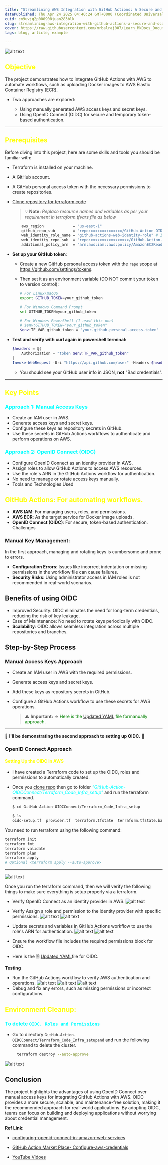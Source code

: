 ```yaml
---
title: "Streamlining AWS Integration with GitHub Actions: A Secure and Scalable Approach Using OpenID Connect"
datePublished: Thu Apr 24 2025 04:40:24 GMT+0000 (Coordinated Universal Time)
cuid: cm9uvjq2p000908juan283blk
slug: streamlining-aws-integration-with-github-actions-a-secure-and-scalable-approach-using-openid-connect
cover: https://raw.githubusercontent.com/mrbalraj007/Learn_MkDocs_Documents/main/post/blog/assets/image-10.png
tags: blog, article, example

---
```


<!-- 
# TESTING DOCUMENT USING GITHUB PAGES ...~!!!
- Kubernetes Made Easy: Terraform-Powered EKS Provisioning with GitHub Actions CI/CD
- Technical Project project: GitHub Actions CI/CD Pipeline with Live Project
# https://github.com/user-attachments/assets/b93fa528-6778-4c97-94ee-6e36c7f4fa8e

![Image](https://github.com/user-attachments/assets/1441af6c-9a1a-4bdd-97bd-1197519455c5)
---


# Streamlining AWS Integration with GitHub Actions: A Secure and Scalable Approach Using `OpenID Connect`
 -->
![alt text](https://raw.githubusercontent.com/mrbalraj007/Learn_MkDocs_Documents/main/post/blog/All_ScreenShot/image-10.png)

## <span style="color: Yellow;"> Objective
The project demonstrates how to integrate GitHub Actions with AWS to automate workflows, such as uploading Docker images to AWS Elastic Container Registry (ECR). 

- Two approaches are explored:

  - Using manually generated AWS access keys and secret keys.
  - Using OpenID Connect (OIDC) for secure and temporary token-based authentication.

---
## <span style="color: Yellow;"> Prerequisites </span>
Before diving into this project, here are some skills and tools you should be familiar with:

- Terraform is installed on your machine.
- A GitHub account.
- A GitHub personal access token with the necessary permissions to create repositories.

- [Clone repository for terraform code](https://github.com/mrbalraj007/GitHub-Action-OIDCConnect.git)<br>

  > 💡 **Note:** *Replace resource names and variables as per your requirement in terraform.tfvars file as below*
    ```sh
        aws_region             = "us-east-1"
        github_repo_sub        = "repo:xxxxxxxxxxxxxx/GitHub-Action-OIDCConnect:*"    # Update here your GitHub account name and repo 
        web_identity_role_name = "github-actions-web-identity-role" # It will be created as part of Terraform, in case you want to use different then change it.
        web_identity_repo_sub  = "repo:xxxxxxxxxxxxxxxxx/GitHub-Action-OIDCConnect:ref:refs/heads/main" # Update here your GitHub account name and repo
        additional_policy_arn  = "arn:aws:iam::aws:policy/AmazonEC2ReadOnlyAccess"
    ```
      
- **Set up your GitHub token**:
   - Create a new GitHub personal access token with the `repo` scope at https://github.com/settings/tokens. 
   - Then set it as an environment variable (DO NOT commit your token to version control):
   
        ```bash
        # For Linux/macOS
        export GITHUB_TOKEN=your_github_token
        
        # For Windows Command Prompt
        set GITHUB_TOKEN=your_github_token
        
        # For Windows PowerShell (I used this one)
        # $env:GITHUB_TOKEN="your_github_token"
        $env:TF_VAR_github_token = "your-github-personal-access-token"
        ```
- **Test and verify with curl again in powershell terminal:**
    ```powershell
    $headers = @{
        Authorization = "token $env:TF_VAR_github_token"
    }
    Invoke-WebRequest -Uri "https://api.github.com/user" -Headers $headers
    ```
   - You should see your GitHub user info in JSON, **not** "Bad credentials".
---

## <span style="color: Yellow;"> Key Points

### <span style="color: Cyan;"> **Approach 1**: Manual Access Keys

- Create an IAM user in AWS.
- Generate access keys and secret keys.
- Configure these keys as repository secrets in GitHub.
- Use these secrets in GitHub Actions workflows to authenticate and perform operations on AWS.

### <span style="color: Cyan;"> **Approach 2**: OpenID Connect (OIDC)

- Configure OpenID Connect as an identity provider in AWS.
- Assign roles to allow GitHub Actions to access AWS resources.
- Use the role's ARN in the GitHub Actions workflow for authentication.
- No need to manage or rotate access keys manually.
- Tools and Technologies Used

## <span style="color: Yellow;"> GitHub Actions: For automating workflows.
- **AWS IAM**: For managing users, roles, and permissions.
- **AWS ECR**: As the target service for Docker image uploads.
- **OpenID Connect (OIDC)**: For secure, token-based authentication.
Challenges

### **Manual Key Management**: 
In the first approach, managing and rotating keys is cumbersome and prone to errors.
- **Configuration Errors**: Issues like incorrect indentation or missing permissions in the workflow file can cause failures.
- **Security Risks**: Using administrator access in IAM roles is not recommended in real-world scenarios.

## **Benefits of using OIDC**

- Improved Security: OIDC eliminates the need for long-term credentials, reducing the risk of key leakage.
- Ease of Maintenance: No need to rotate keys periodically with OIDC.
- **Scalability**: OIDC allows seamless integration across multiple repositories and branches.

## Step-by-Step Process

### Manual Access Keys Approach

- Create an IAM user in AWS with the required permissions.
- Generate access keys and secret keys.
- Add these keys as repository secrets in GitHub.
- Configure a GitHub Actions workflow to use these secrets for AWS operations.

    > ⚠️ **Important:** &rArr;<span style="color: Green;"> Here is the [Updated YAML](https://github.com/mrbalraj007/GitHub-Action-OIDCConnect/blob/main/.github/workflows/AWSConnectionWithManual.yml) file formanually approach.

--- 
🚀 **I'll be demonstrating the second approach to setting up OIDC.** 🚀
### OpenID Connect Approach

#### <span style="color: Yellow;">Setting Up the OIDC in AWS </span>

- I have created a Terraform code to set up the OIDC, roles and permissions to automatically created.
- Once you [clone repo](https://github.com/mrbalraj007/GitHub-Action-OIDCConnect.git) then go to folder *<span style="color: cyan;">"GitHub-Action-OIDCConnect/Terraform_Code_Infra_setup"</span>* and run the terraform command.

    ```bash
    $ cd GitHub-Action-OIDCConnect/Terraform_Code_Infra_setup

    $ ls
    oidc-setup.tf  provider.tf  terraform.tfstate  terraform.tfstate.backup  terraform.tfvars  variables.tf  web_identity_roles.tf  
    ```

You need to run terraform using the following command:

```bash
terraform init
terraform fmt
terraform validate
terraform plan
terraform apply 
# Optional <terraform apply --auto-approve>
```
-------
![alt text](https://raw.githubusercontent.com/mrbalraj007/Learn_MkDocs_Documents/main/post/blog/All_ScreenShot/image.png)

Once you run the terraform command, then we will verify the following things to make sure everything is setup properly via a terraform.

- Verify OpenID Connect as an identity provider in AWS.
 ![alt text](https://raw.githubusercontent.com/mrbalraj007/Learn_MkDocs_Documents/main/post/blog/All_ScreenShot/image-1.png)

- Verify Assign a role and permission to the identity provider with specific permissions.
![alt text](https://raw.githubusercontent.com/mrbalraj007/Learn_MkDocs_Documents/main/post/blog/All_ScreenShot/image-2.png)
![alt text](https://raw.githubusercontent.com/mrbalraj007/Learn_MkDocs_Documents/main/post/blog/All_ScreenShot/image-3.png)

- Update secrets and variables in GitHub Actions workflow to use the role's ARN for authentication.
![alt text](https://raw.githubusercontent.com/mrbalraj007/Learn_MkDocs_Documents/main/post/blog/All_ScreenShot/image-4.png)
![alt text](https://raw.githubusercontent.com/mrbalraj007/Learn_MkDocs_Documents/main/post/blog/All_ScreenShot/image-5.png)

- Ensure the workflow file includes the required permissions block for OIDC.
- Here is the 🗎 [Updated YAML](https://github.com/mrbalraj007/GitHub-Action-OIDCConnect/blob/main/.github/workflows/AWSConnectionWithOIDC.yml)file for OIDC.

**Testing**

- Run the GitHub Actions workflow to verify AWS authentication and operations.
  ![alt text](https://raw.githubusercontent.com/mrbalraj007/Learn_MkDocs_Documents/main/post/blog/All_ScreenShot/image-6.png)
  ![alt text](https://raw.githubusercontent.com/mrbalraj007/Learn_MkDocs_Documents/main/post/blog/All_ScreenShot/image-7.png)
  ![alt text](https://raw.githubusercontent.com/mrbalraj007/Learn_MkDocs_Documents/main/post/blog/All_ScreenShot/image-8.png)
- Debug and fix any errors, such as missing permissions or incorrect configurations.


## <span style="color: Yellow;"> Environment Cleanup:

### <span style="color: cyan;"> To delete `OIDC, Roles and Permissions`
   -   Go to directory `GitHub-Action-OIDCConnect/Terraform_Code_Infra_setupand` and run the following command to delete the cluster.
       ```sh
         terraform destroy --auto-approve
       ```
![alt text](https://raw.githubusercontent.com/mrbalraj007/Learn_MkDocs_Documents/main/post/blog/All_ScreenShot/image-9.png)

## **Conclusion**
The project highlights the advantages of using OpenID Connect over manual access keys for integrating GitHub Actions with AWS. OIDC provides a more secure, scalable, and maintenance-free solution, making it the recommended approach for real-world applications. By adopting OIDC, teams can focus on building and deploying applications without worrying about credential management.

__Ref Link:__
- [configuring-openid-connect-in-amazon-web-services](https://docs.github.com/en/actions/security-for-github-actions/security-hardening-your-deployments/configuring-openid-connect-in-amazon-web-services)

- [GitHub Action Market Place-  Configure-aws-credentials](https://github.com/aws-actions/configure-aws-credentials)
- [YouTube Vidoes](https://www.youtube.com/watch?v=uNbzEGzyDjc&list=PLJcpyd04zn7pdlV_nLLx349jl2CSuG50q&index=10)